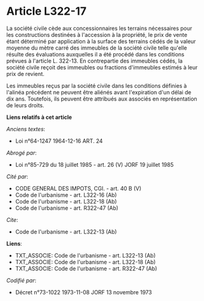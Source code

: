 # Article L322-17

La société civile cède aux concessionnaires les terrains nécessaires pour les constructions destinées à l'accession à la
propriété, le prix de vente étant déterminé par application à la surface des terrains cédés de la valeur moyenne du mètre
carré des immeubles de la société civile telle qu'elle résulte des évaluations auxquelles il a été procédé dans les
conditions prévues à l'article L. 322-13. En contrepartie des immeubles cédés, la société civile reçoit des immeubles ou
fractions d'immeubles estimés à leur prix de revient.

Les immeubles reçus par la société civile dans les conditions définies à l'alinéa précédent ne peuvent être aliénés avant
l'expiration d'un délai de dix ans. Toutefois, ils peuvent être attribués aux associés en représentation de leurs droits.

**Liens relatifs à cet article**

_Anciens textes_:

  - Loi n°64-1247 1964-12-16 ART. 24

_Abrogé par_:

  - Loi n°85-729 du 18 juillet 1985 - art. 26 (V) JORF 19 juillet 1985

_Cité par_:

  - CODE GENERAL DES IMPOTS, CGI. - art. 40 B (V)
  - Code de l'urbanisme - art. L322-16 (Ab)
  - Code de l'urbanisme - art. L322-18 (Ab)
  - Code de l'urbanisme - art. R322-47 (Ab)

_Cite_:

  - Code de l'urbanisme - art. L322-13 (Ab)

**Liens**:

  - TXT_ASSOCIE: Code de l'urbanisme - art. L322-13 (Ab)
  - TXT_ASSOCIE: Code de l'urbanisme - art. L322-18 (Ab)
  - TXT_ASSOCIE: Code de l'urbanisme - art. R322-47 (Ab)

_Codifié par_:

  - Décret n°73-1022 1973-11-08 JORF 13 novembre 1973
